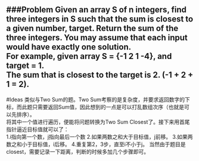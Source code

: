 ###Problem
Given an array S of n integers, find three integers in S such that the sum is closest to a given number, target. Return the sum of the three integers. You may assume that each input would have exactly one solution.  
For example, given array S = {-1 2 1 -4}, and target = 1.  
The sum that is closest to the target is 2. (-1 + 2 + 1 = 2).
---
#Ideas
类似与Two Sum的题。Two Sum考察的是复杂度，并要求返回数字的下标，而此题只需要返回Sum值，因此想到的一点是可以打乱数组次序（也就是可以先排序）。  
将其中一个值进行遍历，便能将问题转换为Two Sum Closest了。接下来用首尾指针逼近目标值就可以了：  
1.i指向第一个数，j指向最后一个数
2.如果两数之和大于目标值，j前移。
3.如果两数之和小于目标值，i后移。
4.重复第2，3步，直至i不小于j。
当然由于题目是closest，需要记录一下距离，判断的时候多加几个步骤即可。
